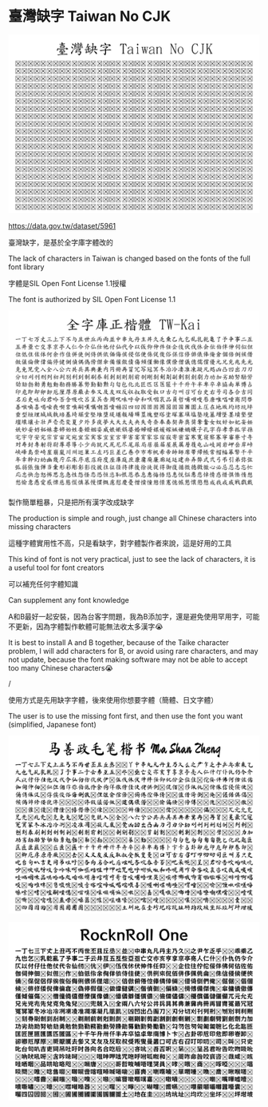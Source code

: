# 臺灣缺字 Taiwan No CJK
![](https://github.com/FWHP-Enfun/Taiwan-No-CJK/blob/main/Picture/%E7%BC%BA%E5%AD%97.png)

https://data.gov.tw/dataset/5961

臺灣缺字，是基於全字庫字體改的

The lack of characters in Taiwan is changed based on the fonts of the full font library

字體是SIL Open Font License 1.1授權

The font is authorized by SIL Open Font License 1.1

![](https://github.com/FWHP-Enfun/Taiwan-No-CJK/blob/main/Picture/%E5%8E%9F%E6%9C%AC.png)

製作簡單粗暴，只是把所有漢字改成缺字

The production is simple and rough, just change all Chinese characters into missing characters

這種字體實用性不高，只是看缺字，對字體製作者來說，這是好用的工具

This kind of font is not very practical, just to see the lack of characters, it is a useful tool for font creators

可以補充任何字體知識

Can supplement any font knowledge

A和B最好一起安裝，因為台客字問題，我為B添加字，還是避免使用罕用字，可能不更新，因為字體製作軟體可能無法收太多漢字😭

It is best to install A and B together, because of the Taike character problem, I will add characters for B, or avoid using rare characters, and may not update, because the font making software may not be able to accept too many Chinese characters😭

/

使用方式是先用缺字字體，後來使用你想要字體（簡體、日文字體）

The user is to use the missing font first, and then use the font you want (simplified, Japanese font)

![](https://github.com/FWHP-Enfun/Taiwan-No-CJK/blob/main/Picture/%E7%B0%A1%E9%AB%94%E7%AF%84%E4%BE%8B.png)

![](https://github.com/FWHP-Enfun/Taiwan-No-CJK/blob/main/Picture/%E6%97%A5%E6%96%87%E7%AF%84%E4%BE%8B.png)
